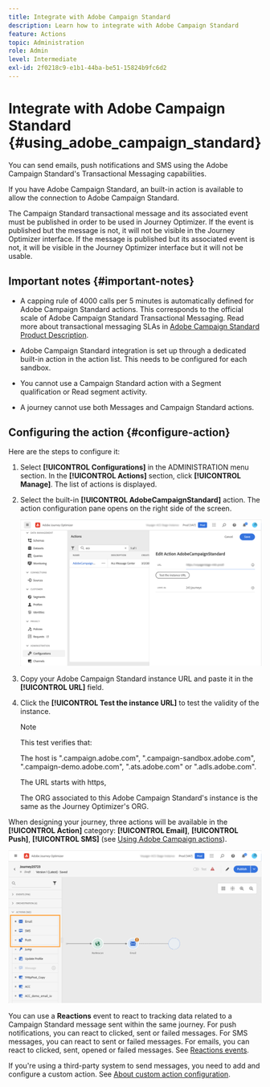 ```yaml
---
title: Integrate with Adobe Campaign Standard
description: Learn how to integrate with Adobe Campaign Standard
feature: Actions
topic: Administration
role: Admin
level: Intermediate
exl-id: 2f0218c9-e1b1-44ba-be51-15824b9fc6d2
---
```

# Integrate with Adobe Campaign Standard {#using_adobe_campaign_standard}

You can send emails, push notifications and SMS using the Adobe Campaign Standard's Transactional Messaging capabilities.

If you have Adobe Campaign Standard, an built-in action is available to allow the connection to Adobe Campaign Standard. 

The Campaign Standard transactional message and its associated event must be published in order to be used in Journey Optimizer. If the event is published but the message is not, it will not be visible in the Journey Optimizer interface. If the message is published but its associated event is not, it will be visible in the Journey Optimizer interface but it will not be usable.

## Important notes {#important-notes}

* A capping rule of 4000 calls per 5 minutes is automatically defined for Adobe Campaign Standard actions. This corresponds to the official scale of Adobe Campaign Standard Transactional Messaging. Read more about transactional messaging SLAs in [Adobe Campaign Standard Product Description](https://helpx.adobe.com/legal/product-descriptions/campaign-standard.html).

* Adobe Campaign Standard integration is set up through a dedicated built-in action in the action list. This needs to be configured for each sandbox.

* You cannot use a Campaign Standard action with a Segment qualification or Read segment activity.

* A journey cannot use both Messages and Campaign Standard actions.

## Configuring the action {#configure-action}

Here are the steps to configure it:

1. Select **[!UICONTROL Configurations]** in the ADMINISTRATION menu section. In the  **[!UICONTROL Actions]** section, click **[!UICONTROL Manage]**. The list of actions is displayed.

1. Select the built-in **[!UICONTROL AdobeCampaignStandard]** action. The action configuration pane opens on the right side of the screen.

    ![](assets/actioncampaign.png)

1. Copy your Adobe Campaign Standard instance URL and paste it in the **[!UICONTROL URL]** field.

1. Click the **[!UICONTROL Test the instance URL]** to test the validity of the instance.

    >[!NOTE]
    >
    >This test verifies that:
    >
    >The host is ".campaign.adobe.com", ".campaign-sandbox.adobe.com", ".campaign-demo.adobe.com", ".ats.adobe.com" or ".adls.adobe.com".
    >
    >The URL starts with https,
    >
    >The ORG associated to this Adobe Campaign Standard's instance is the same as the Journey Optimizer's ORG.

When designing your journey, three actions will be available in the **[!UICONTROL Action]** category: **[!UICONTROL Email]**, **[!UICONTROL Push]**, **[!UICONTROL SMS]** (see [Using Adobe Campaign actions](../building-journeys/using-adobe-campaign-standard.md)). 

![](assets/journey58.png)

You can use a **Reactions** event to react to tracking data related to a Campaign Standard message sent within the same journey. For push notifications, you can react to clicked, sent or failed messages. For SMS messages, you can react to sent or failed messages. For emails, you can react to clicked, sent, opened or failed messages. See [Reactions events](../building-journeys/reaction-events.md).

If you're using a third-party system to send messages, you need to add and configure a custom action. See [About custom action configuration](../action/about-custom-action-configuration.md).
